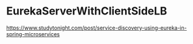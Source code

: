 # EurekaServerWithClientSideLB
https://www.studytonight.com/post/service-discovery-using-eureka-in-spring-microservices
